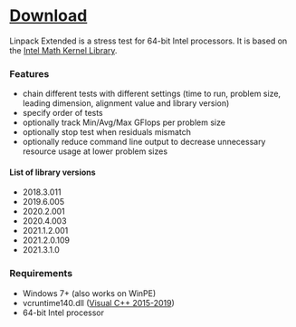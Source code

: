 # [Download](https://github.com/BoringBoredom/Linpack-Extended/archive/refs/heads/master.zip)

Linpack Extended is a stress test for 64-bit Intel processors. It is based on the [Intel Math Kernel Library](https://software.intel.com/content/www/us/en/develop/articles/intel-mkl-benchmarks-suite.html).

### Features
- chain different tests with different settings (time to run, problem size, leading dimension, alignment value and library version)
- specify order of tests
- optionally track Min/Avg/Max GFlops per problem size
- optionally stop test when residuals mismatch
- optionally reduce command line output to decrease unnecessary resource usage at lower problem sizes

#### List of library versions
- 2018.3.011
- 2019.6.005
- 2020.2.001
- 2020.4.003
- 2021.1.2.001
- 2021.2.0.109
- 2021.3.1.0

### Requirements
- Windows 7+ (also works on WinPE)
- vcruntime140.dll ([Visual C++ 2015-2019](https://support.microsoft.com/en-us/topic/the-latest-supported-visual-c-downloads-2647da03-1eea-4433-9aff-95f26a218cc0))
- 64-bit Intel processor